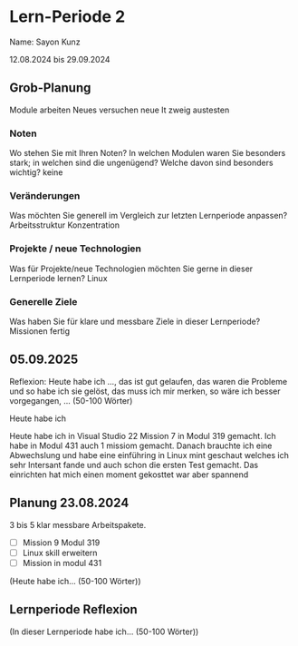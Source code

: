 # Lern-Periode 2
Name: Sayon Kunz

12.08.2024 bis 29.09.2024

## Grob-Planung
Module arbeiten 
Neues versuchen
neue It zweig austesten 

### Noten
Wo stehen Sie mit Ihren Noten? In welchen Modulen waren Sie besonders stark; in welchen sind die ungenügend? Welche davon sind besonders wichtig?
keine

### Veränderungen
Was möchten Sie generell im Vergleich zur letzten Lernperiode anpassen?
Arbeitsstruktur 
Konzentration

### Projekte / neue Technologien
Was für Projekte/neue Technologien möchten Sie gerne in dieser Lernperiode lernen?
Linux 


### Generelle Ziele
Was haben Sie für klare und messbare Ziele in dieser Lernperiode?
Missionen fertig

## 05.09.2025
Reflexion: Heute habe ich …, das ist gut gelaufen, das waren die Probleme und so habe ich sie gelöst, das muss ich mir merken, so wäre ich besser vorgegangen, ... (50-100 Wörter)

Heute habe ich 

Heute habe ich in Visual Studio 22 Mission 7 in Modul 319 gemacht. Ich habe in Modul 431 auch 1 missiom gemacht. Danach brauchte ich eine Abwechslung und habe eine einführing in Linux mint geschaut welches ich sehr Intersant fande und auch schon die ersten Test gemacht. Das einrichten hat mich einen moment gekosttet war aber spannend

## Planung 23.08.2024
3 bis 5 klar messbare Arbeitspakete.

- [ ] Mission 9 Modul 319
- [ ] Linux skill erweitern
- [ ] Mission in modul 431

(Heute habe ich... (50-100 Wörter))

## Lernperiode Reflexion
(In dieser Lernperiode habe ich... (50-100 Wörter))


